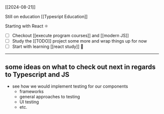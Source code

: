 [[2024-08-21]]


Still on education [[Typesript Education]]

Starting with React ⚛

- [ ] Checkout [[execute program courses]] and [[modern JS]]
- [ ] Study the [[TODO]] project some more and wrap things up for now
- [ ] Start with learning [[react study]] 🎒

---
## some ideas on what to check out next in regards to Typescript and JS

-  see how we would implement testing for our components
	- frameworks
	- general approaches to testing
	- UI testing
	- etc.
